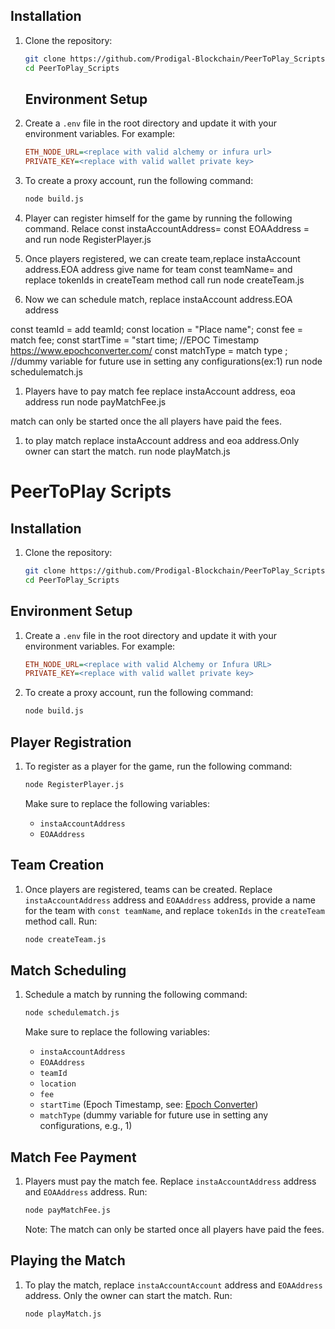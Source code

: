 ## Installation

1. Clone the repository:

   ```sh
   git clone https://github.com/Prodigal-Blockchain/PeerToPlay_Scripts.git
   cd PeerToPlay_Scripts
   ```

   ## Environment Setup

1. Create a `.env` file in the root directory and update it with your environment variables. For example:

   ```ini
   ETH_NODE_URL=<replace with valid alchemy or infura url>
   PRIVATE_KEY=<replace with valid wallet private key>
   ```

1. To create a proxy account, run the following command:

   ```sh
   node build.js
   ```

1. Player can register himself for the game by running the following command. Relace
   const instaAccountAddress=
   const EOAAddress =
   and run node RegisterPlayer.js

1. Once players registered, we can create team,replace instaAccount address.EOA address
   give name for team const teamName= and replace tokenIds in createTeam method call
   run node createTeam.js

1. Now we can schedule match, replace instaAccount address.EOA address

const teamId = add teamId;
const location = "Place name";
const fee = match fee;
const startTime = "start time; //EPOC Timestamp https://www.epochconverter.com/
const matchType = match type ; //dummy variable for future use in setting any configurations(ex:1)
run node schedulematch.js

1. Players have to pay match fee
   replace instaAccount address, eoa address
   run node payMatchFee.js

match can only be started once the all players have paid the fees.

1. to play match replace instaAccount address and eoa address.Only owner can start the match.
   run node playMatch.js

# PeerToPlay Scripts

## Installation

1. Clone the repository:

   ```sh
   git clone https://github.com/Prodigal-Blockchain/PeerToPlay_Scripts.git
   cd PeerToPlay_Scripts
   ```

## Environment Setup

1. Create a `.env` file in the root directory and update it with your environment variables. For example:

   ```ini
   ETH_NODE_URL=<replace with valid Alchemy or Infura URL>
   PRIVATE_KEY=<replace with valid wallet private key>
   ```

1. To create a proxy account, run the following command:

   ```sh
   node build.js
   ```

## Player Registration

1. To register as a player for the game, run the following command:

   ```sh
   node RegisterPlayer.js
   ```

   Make sure to replace the following variables:

   - `instaAccountAddress`
   - `EOAAddress`

## Team Creation

1. Once players are registered, teams can be created. Replace `instaAccountAddress` address and `EOAAddress` address,
   provide a name for the team with `const teamName`, and replace `tokenIds` in the `createTeam` method call.
   Run:

   ```sh
   node createTeam.js
   ```

## Match Scheduling

1. Schedule a match by running the following command:

   ```sh
   node schedulematch.js
   ```

   Make sure to replace the following variables:

   - `instaAccountAddress`
   - `EOAAddress`
   - `teamId`
   - `location`
   - `fee`
   - `startTime` (Epoch Timestamp, see: [Epoch Converter](https://www.epochconverter.com/))
   - `matchType` (dummy variable for future use in setting any configurations, e.g., 1)

## Match Fee Payment

1. Players must pay the match fee. Replace `instaAccountAddress` address and `EOAAddress` address. Run:

   ```sh
   node payMatchFee.js
   ```

   Note: The match can only be started once all players have paid the fees.

## Playing the Match

1. To play the match, replace `instaAccountAccount` address and `EOAAddress` address. Only the owner can start the match. Run:

   ```sh
   node playMatch.js
   ```
